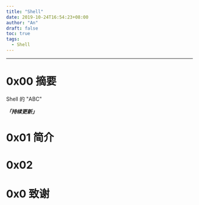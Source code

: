 ```yaml
---
title: "Shell"
date: 2019-10-24T16:54:23+08:00
author: "An"
draft: false
toc: true
tags: 
  - Shell
---
```




---

# 0x00 摘要

Shell 的 "ABC"

***「持续更新」***


<!-- require APlayer -->
<link rel="stylesheet" href="https://cdn.jsdelivr.net/npm/aplayer/dist/APlayer.min.css">
<script src="https://cdn.jsdelivr.net/npm/aplayer/dist/APlayer.min.js"></script>
<!-- require MetingJS -->
<script src="https://cdn.jsdelivr.net/npm/meting@2/dist/Meting.min.js"></script>

<meting-js
        server="netease"
        type="song"
        id="28923579">
</meting-js>


# 0x01 简介



# 0x02 



# 0x0 致谢

